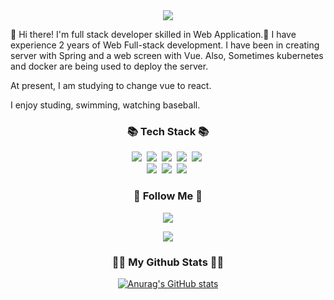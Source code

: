 <!-- 헤더 -->
<div align="center">
  <img src="https://capsule-render.vercel.app/api?type=waving&color=timeGradient&height=250&section=header&text=Hi%20I'm%20Somin&fontSize=70" />
</div>

<p>
👋  Hi there! I'm full stack developer skilled in Web Application.🚀
I have experience 2 years of Web Full-stack development.
I have been in creating server with Spring and a web screen with Vue. 
Also, Sometimes kubernetes and docker are being used to deploy the server.

At present, I am studying to change vue to react.

I enjoy studing, swimming, watching baseball.
</p>

<!-- 기술 스팩 -->
<h3 align="center">📚 Tech Stack 📚</h3>
<p align="center">
  <img src="https://img.shields.io/badge/Java-007396?style=flat-square&logo=Java&logoColor=white"/></a>&nbsp
  <img src="https://img.shields.io/badge/Javascript-ffb13b?style=flat-square&logo=javascript&logoColor=white"/></a>&nbsp 
  <img src="https://img.shields.io/badge/Vue.js-4FC08D?style=flat-square&logo=Vue.js&logoColor=white"/></a>&nbsp 
  <img src="https://img.shields.io/badge/Spring-6DB33F?style=flat-square&logo=Spring&logoColor=white"/></a>&nbsp
  <img src="https://img.shields.io/badge/SpringBoot-6DB33F?style=flat-square&logo=SpringBoot&logoColor=white"/></a>&nbsp 
  <br>
  <img src="https://img.shields.io/badge/PostgreSQL-4169E1?style=flat-square&logo=PostgreSQL&logoColor=white"/></a>&nbsp 
  <img src="https://img.shields.io/badge/Docker-2496ED?style=flat-square&logo=Docker&logoColor=white"/></a>&nbsp 
  <img src="https://img.shields.io/badge/kubernetes-326CE5?style=flat-square&logo=kubernetes&logoColor=white"/></a>&nbsp 
</p>

<!-- 관련 링크 -->
<h3 align="center">🌈 Follow Me 🌈</h3>
<p align="center">
<!--   <a href="https://velog.io/@hyeinisfree"><img src="https://img.shields.io/badge/Tech%20Blog-11B48A?style=flat-square&logo=Vimeo&logoColor=white&link=https://velog.io/@hyeinisfree"/></a>&nbsp -->
  <a href="mailto:js06m13@gmail.com"><img src="https://img.shields.io/badge/Gmail-d14836?style=flat-square&logo=Gmail&logoColor=white&link=js06m13@gmail.com"/></a>
</p>

<!-- 깃허브 통계 - 방문자수 -->
<p align="center">
  <a href="https://hits.seeyoufarm.com"><img src="https://hits.seeyoufarm.com/api/count/incr/badge.svg?url=https%3A%2F%2Fgithub.com%2Fhyeinisfree&count_bg=%2341B883&title_bg=%23CDC2C2&icon=github.svg&icon_color=%23E7E7E7&title=hits&edge_flat=false"/></a>
</p>

<!-- 깃허브 통계 -->
<h3 align="center">👩‍💻 My Github Stats 👩‍💻</h3>
<div align="center">

  [![Anurag's GitHub stats](https://github-readme-stats.vercel.app/api?username=sominJoo&hide_title=true&show_icons=true&include_all_commits=true&disable_animations=true&theme=vue)](https://github.com/anuraghazra/github-readme-stats)
</div>

<!--
**olpu0613/olpu0613** is a ✨ _special_ ✨ repository because its `README.md` (this file) appears on your GitHub profile.

Here are some ideas to get you started:

- 🔭 I’m currently working on ...
- 🌱 I’m currently learning ...
- 👯 I’m looking to collaborate on ...
- 🤔 I’m looking for help with ...
- 💬 Ask me about ...
- 📫 How to reach me: ...
- 😄 Pronouns: ...
- ⚡ Fun fact: ...
-->
